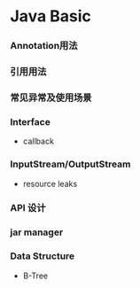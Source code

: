 # Java Basic

### Annotation用法

### 引用用法

### 常见异常及使用场景

### Interface

- callback

### InputStream/OutputStream

  - resource leaks


### API 设计



### jar manager



### Data Structure

- B-Tree